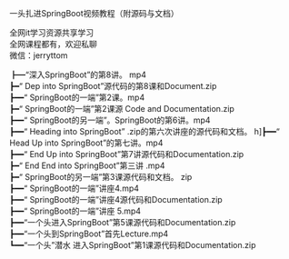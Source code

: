 一头扎进SpringBoot视频教程（附源码与文档）

全网it学习资源共享学习<br>全网课程都有，欢迎私聊<br>微信：jerryttom<br>

┣━“深入SpringBoot”的第8讲。 mp4<br> ┣━“ Dep into SpringBoot”源代码的第8课和Document.zip<br> ┣━━“ SpringBoot的一端”第2课。mp4<br> ┣━“ SpringBoot的一端”第2课源 Code and Documentation.zip<br> ┣━━“ SpringBoot的另一端”。SpringBoot的第6讲。mp4<br> ┣━━“ Heading into SpringBoot” .zip的第六次讲座的源代码和文档。 h]┣━━“ Head Up into SpringBoot”的第七讲。mp4<br> ┣━━“ End Up into SpringBoot”第7讲源代码和Documentation.zip<br> ┣━“ End End into SpringBoot”第三讲 .mp4<br> ┣━“ SpringBoot的另一端”第3课源代码和文档。 zip<br> ┣━━“ SpringBoot的一端”讲座4.mp4<br> ┣━━“ SpringBoot的一端”讲座4源代码和Documentation.zip<br> ┣━━“ SpringBoot的一端”讲座 5.mp4<br> ┣━━“一个头进入SpringBoot”第5课源代码和Documentation.zip<br> ┣━━“一个头到SpringBoot”首先Lecture.mp4<br> ┗━━“一个头”潜水 进入SpringBoot”第1课源代码和Documentation.zip